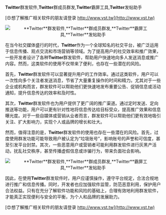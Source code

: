 **Twitter**群发软件,**Twitter**群成员群发,**Twitter**霸屏工具,**Twitter**发帖助手

[😍想了解推广相关软件的朋友请登录 http://www.vst.tw](http://www.vst.tw)

 <center><img src="https://vst.tw/MP4/tuiguang/png/5.png" alt="**Twitter**群发软件,**Twitter**群成员群发,**Twitter**霸屏工具,**Twitter**发帖助手"></center>

在当今社交媒体盛行的时代，**Twitter**作为一个全球知名的社交平台，被广泛运用于信息传播、观点交流和市场营销等领域。为了提高用户的社交效率和推广效果，一些开发者设计了各种**Twitter**群发软件，帮助用户快速地向多人发送消息或推广内容。然而，这类软件的使用不仅带来了便利，也存在一些潜在的风险。

首先，**Twitter**群发软件可以显著提升用户的工作效率。通过这类软件，用户可以一次性向多个关注者发送消息，节省了大量重复操作的时间和精力。尤其对于一些企业或机构而言，群发软件可以帮助他们更快速地发布重要公告、促销信息或活动通知，提升信息传达的效率和及时性。

其次，**Twitter**群发软件也为用户提供了更广阔的推广渠道。通过定时发送、定向推送等功能，用户可以更有针对性地将信息传达给目标受众，提高推广效果和信息曝光度。对于一些自媒体或营销从业者而言，群发软件可以帮助他们更有效地吸引关注、扩大影响力，实现个人或品牌的增长和壮大。

然而，值得注意的是，**Twitter**群发软件的使用也存在一些潜在的风险。首先，过度使用群发功能可能导致用户被认定为“垃圾账号”，影响账号的声誉和可信度，甚至引发平台封禁。其次，一些恶意用户或营销者可能利用群发软件进行灰黑产活动，扰乱社交秩序，甚至传播虚假信息或诈骗行为，带来负面社会影响。

 <center><img src="https://vst.tw/MP4/tuiguang/png/6.png" alt="**Twitter**群发软件,**Twitter**群成员群发,**Twitter**霸屏工具,**Twitter**发帖助手"></center>

因此，在使用**Twitter**群发软件时，用户应谨慎操作，遵守平台规定，合法合规地进行推广和信息传播。同时，开发者也应加强软件监管，防范恶意利用，保护用户合法权益。只有在充分了解软件功能和风险的基础上，合理有效地利用群发软件，才能真正实现便利与安全的平衡，为个人和品牌的发展助力。

[😍想了解推广相关软件的朋友请登录 http://www.vst.tw](http://www.vst.tw)



